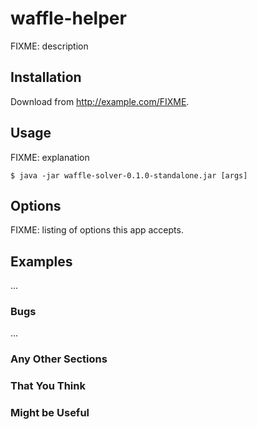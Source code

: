 # waffle-helper

FIXME: description

## Installation

Download from http://example.com/FIXME.

## Usage

FIXME: explanation

    $ java -jar waffle-solver-0.1.0-standalone.jar [args]

## Options

FIXME: listing of options this app accepts.

## Examples

...

### Bugs

...

### Any Other Sections
### That You Think
### Might be Useful
